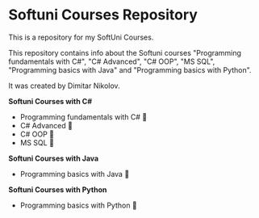 
# Softuni Courses Repository

This is a repository for my SoftUni Courses.

This repository contains info about the Softuni courses "Programming fundamentals with C#", "C# Advanced", "C# OOP", "MS SQL", "Programming basics with Java" and "Programming basics with Python".

It was created by Dimitar Nikolov. 

**Softuni Courses with C#**
- Programming fundamentals with C# 💓
- C# Advanced 💓
- C# OOP 💓
- MS SQL 💓

**Softuni Courses with Java**
- Programming basics with Java 💓


**Softuni Courses with Python**
- Programming basics with Python 💓

